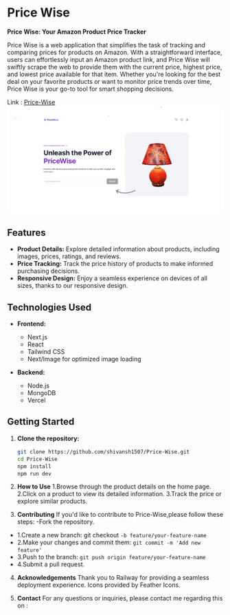 # Price Wise 

**Price Wise: Your Amazon Product Price Tracker**

Price Wise is a web application that simplifies the task of tracking and comparing prices for products on Amazon. With a straightforward interface, users can effortlessly input an Amazon product link, and Price Wise will swiftly scrape the web to provide them with the current price, highest price, and lowest price available for that item. Whether you're looking for the best deal on your favorite products or want to monitor price trends over time, Price Wise is your go-to tool for smart shopping decisions.

Link : [Price-Wise](https://price-wise-one.vercel.app/)
![Project Screenshot](https://raw.githubusercontent.com/shivansh1507/Price-Wise/master/pricewise.png)

## Features

- **Product Details:** Explore detailed information about products, including images, prices, ratings, and reviews.
- **Price Tracking:** Track the price history of products to make informed purchasing decisions.
- **Responsive Design:** Enjoy a seamless experience on devices of all sizes, thanks to our responsive design.

## Technologies Used

- **Frontend:**
  - Next.js
  - React
  - Tailwind CSS
  - Next/Image for optimized image loading

- **Backend:**
  - Node.js
  - MongoDB 
  - Vercel

## Getting Started

1. **Clone the repository:**

   ```bash
   git clone https://github.com/shivansh1507/Price-Wise.git
   cd Price-Wise
   npm install
   npm run dev

2. **How to Use**
1.Browse through the product details on the home page.
2.Click on a product to view its detailed information.
3.Track the price or explore similar products.

3. **Contributing**
If you'd like to contribute to Price-Wise,please follow these steps:
 -Fork the repository.
- 1.Create a new branch: git checkout `-b feature/your-feature-name`
- 2.Make your changes and commit them: `git commit -m 'Add new feature'`
- 3.Push to the branch: `git push origin feature/your-feature-name`
- 4.Submit a pull request.

4. **Acknowledgements**
Thank you to Railway for providing a seamless deployment experience.
Icons provided by Feather Icons.

5. **Contact**
For any questions or inquiries, please contact me regarding this on : 
